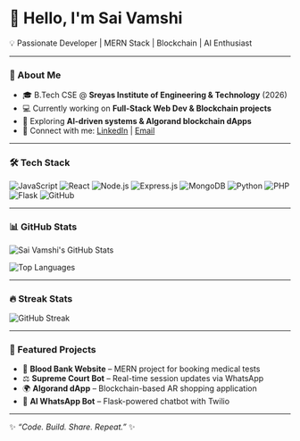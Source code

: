 # 👋 Hello, I'm Sai Vamshi  
💡 Passionate Developer | MERN Stack | Blockchain | AI Enthusiast  

---

### 🚀 About Me  
- 🎓 B.Tech CSE @ **Sreyas Institute of Engineering & Technology** (2026)  
- 💻 Currently working on **Full-Stack Web Dev & Blockchain projects**  
- 🌱 Exploring **AI-driven systems & Algorand blockchain dApps**  
- 🔗 Connect with me: [LinkedIn](https://www.linkedin.com/in/sai-vamshi-328035282/) | [Email](mailto:palamurivamshi2005@gmail.com)  

---

### 🛠️ Tech Stack  
![JavaScript](https://img.shields.io/badge/-JavaScript-yellow?style=flat&logo=javascript)
![React](https://img.shields.io/badge/-React-blue?style=flat&logo=react)
![Node.js](https://img.shields.io/badge/-Node.js-green?style=flat&logo=node.js)
![Express.js](https://img.shields.io/badge/-Express.js-black?style=flat&logo=express)
![MongoDB](https://img.shields.io/badge/-MongoDB-darkgreen?style=flat&logo=mongodb)
![Python](https://img.shields.io/badge/-Python-blue?style=flat&logo=python)
![PHP](https://img.shields.io/badge/-PHP-777BB4?style=flat&logo=php)
![Flask](https://img.shields.io/badge/-Flask-lightgrey?style=flat&logo=flask)
![GitHub](https://img.shields.io/badge/-GitHub-black?style=flat&logo=github)

---

### 📊 GitHub Stats  
![Sai Vamshi's GitHub Stats](https://github-readme-stats.vercel.app/api?username=palamurisaivamshi&show_icons=true&theme=radical)  

![Top Languages](https://github-readme-stats.vercel.app/api/top-langs/?username=palamurisaivamshi&layout=compact&theme=radical)  

---

### 🔥 Streak Stats  
![GitHub Streak](https://github-readme-streak-stats.herokuapp.com/?user=palamurisaivamshi&theme=radical)  

---

### 📂 Featured Projects  
- 🏥 **Blood Bank Website** – MERN project for booking medical tests  
- ⚖️ **Supreme Court Bot** – Real-time session updates via WhatsApp  
- 🌍 **Algorand dApp** – Blockchain-based AR shopping application  
- 🤖 **AI WhatsApp Bot** – Flask-powered chatbot with Twilio  

---

✨ _“Code. Build. Share. Repeat.”_ ✨  
